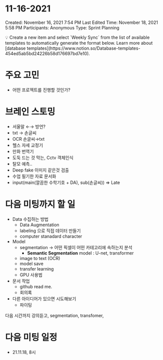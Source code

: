 # 11-16-2021

Created: November 16, 2021 7:54 PM
Last Edited Time: November 18, 2021 5:58 PM
Participants: Anonymous
Type: Sprint Planning

<aside>
💡 Create a new item and select `Weekly Sync` from the list of available templates to automatically generate the format below. Learn more about [database templates](https://www.notion.so/Database-templates-454ed5ab5bd24226b58d176697bd7e10).

</aside>

# 주요 고민

- 어떤 프로젝트를 진행할 것인가?

# 브레인 스토밍

- 서울말 ←→ 방언?
- txt → 손글씨
- OCR 손글씨→txt
- 헬스 자세 교정기
- 만화 번역기
- 도둑 드는 것 막는, Cctv 객체인식
- 탈모 예측..
- Deep fake 이미지 같은것 검출
- 수업 필기한 자료 문서화
- input(main(깔끔한 수학기호 + DA), sub(손글씨)) ⇒ Late

# 다음 미팅까지 할 일

- Data 수집하는 방법
    - Data Augmentation
    - labeling 으로 직접 데이터 만들기
    - computer stanadard character
- Model
    - segmentation → 어떤 픽셀이 어떤 카테고리에 속하는지 분석
        - **Semantic Segmentation** model : U-net, transformer
    - image to text (OCR)
    - model save
    - transfer learning
    - GPU 사용법
- 문서 작업
    - github read me.
    - 회의록
- 다른 아이디어가 있으면 시도해보기
    - 파이팅

다음 시간까지 강의듣고,  segmentation, transfomer, 

# 다음 미팅 일정

- 21.11.18,  8시